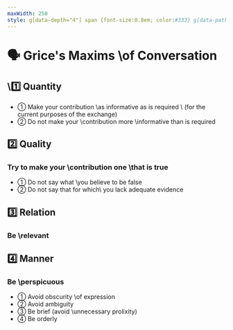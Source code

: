 ```yaml
---
maxWidth: 250
style: g[data-depth="4"] span {font-size:0.8em; color:#333} g[data-path="1.2.3"] div {position:absolute; top:0.9em}
---
```


# 🗣️ Grice's Maxims \\of Conversation

## \\:one: Quantity

- ① Make your contribution \\as informative as is required \\ <span>(for the current purposes of the exchange)</span>
- ② Do not make your \\contribution more \\informative than is required

## :two: Quality

### Try to make your \\contribution one \\that is true

-  ① Do not say what \\you believe to be false
- ② Do not say that for which\\ you lack adequate evidence

## :three: Relation

### Be \\relevant

## :four: Manner

### Be \\perspicuous

-  ① Avoid obscurity \\of expression
- ② Avoid ambiguity
- ③ Be brief (avoid \\unnecessary prolixity)
- ④ Be orderly